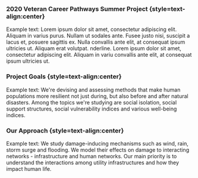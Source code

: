 ### 2020 Veteran Career Pathways Summer Project {style=text-align:center}

Example text: Lorem ipsum dolor sit amet, consectetur adipiscing elit. Aliquam in varius purus. Nullam ut sodales ante. Fusee justo nisi, suscipit a lacus et, posuere sagittis ex. Nulla convallis ante elit, at consequat ipsum ultricies ut. Aliquam erat volutpat. nderline. Lorem ipsum dolor sit amet, consectetur adipiscing elit. Aliquam in variu convallis ante elit, at consequat ipsum ultricies ut.

### Project Goals {style=text-align:center}

Example text: We're devising and assessing methods that make human populations more resilient not just during, but also before and after natural disasters. Among the topics we're studying are social isolation, social support structures, social vulnerability indices and various well-being indices.

### Our Approach {style=text-align:center}

Example text: We study damage-inducing mechanisms such as wind, rain, storm surge and flooding. We model their effects on damage to interacting networks - infrastructure and human networks. Our main priority is to understand the interactions among utility infrastructures and how they impact human life.


